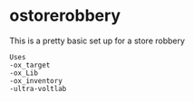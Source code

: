 # ostorerobbery

This is a pretty basic set up for a store robbery
```
Uses
-ox_target
-ox_Lib
-ox_inventory
-ultra-voltlab
```

